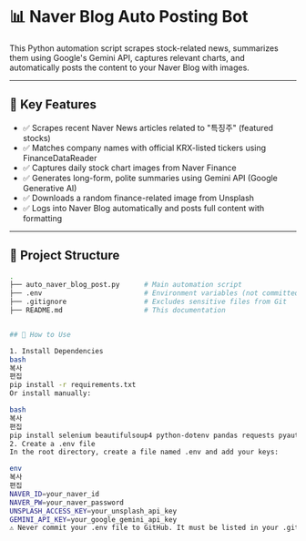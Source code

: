 # 📊 Naver Blog Auto Posting Bot

This Python automation script scrapes stock-related news, summarizes them using Google's Gemini API, captures relevant charts, and automatically posts the content to your Naver Blog with images.

---

## 🚀 Key Features

- ✅ Scrapes recent Naver News articles related to "특징주" (featured stocks)
- ✅ Matches company names with official KRX-listed tickers using FinanceDataReader
- ✅ Captures daily stock chart images from Naver Finance
- ✅ Generates long-form, polite summaries using Gemini API (Google Generative AI)
- ✅ Downloads a random finance-related image from Unsplash
- ✅ Logs into Naver Blog automatically and posts full content with formatting

---

## 📁 Project Structure

```bash
.
├── auto_naver_blog_post.py      # Main automation script
├── .env                         # Environment variables (not committed)
├── .gitignore                   # Excludes sensitive files from Git
├── README.md                    # This documentation


## 🧪 How to Use

1. Install Dependencies
bash
복사
편집
pip install -r requirements.txt
Or install manually:

bash
복사
편집
pip install selenium beautifulsoup4 python-dotenv pandas requests pyautogui pyperclip tqdm google-generativeai pillow FinanceDataReader
2. Create a .env file
In the root directory, create a file named .env and add your keys:

env
복사
편집
NAVER_ID=your_naver_id
NAVER_PW=your_naver_password
UNSPLASH_ACCESS_KEY=your_unsplash_api_key
GEMINI_API_KEY=your_google_gemini_api_key
⚠️ Never commit your .env file to GitHub. It must be listed in your .gitignore.
